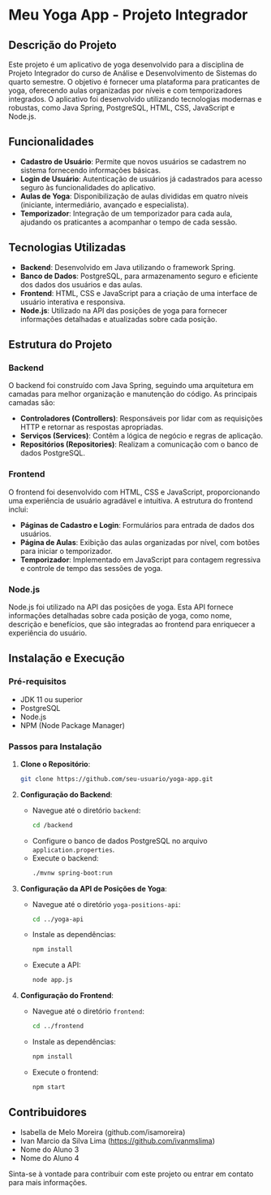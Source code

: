 # Meu Yoga App - Projeto Integrador

## Descrição do Projeto

Este projeto é um aplicativo de yoga desenvolvido para a disciplina de Projeto Integrador do curso de Análise e Desenvolvimento de Sistemas do quarto semestre. O objetivo é fornecer uma plataforma para praticantes de yoga, oferecendo aulas organizadas por níveis e com temporizadores integrados. O aplicativo foi desenvolvido utilizando tecnologias modernas e robustas, como Java Spring, PostgreSQL, HTML, CSS, JavaScript e Node.js.

## Funcionalidades

- **Cadastro de Usuário**: Permite que novos usuários se cadastrem no sistema fornecendo informações básicas.
- **Login de Usuário**: Autenticação de usuários já cadastrados para acesso seguro às funcionalidades do aplicativo.
- **Aulas de Yoga**: Disponibilização de aulas divididas em quatro níveis (iniciante, intermediário, avançado e especialista).
- **Temporizador**: Integração de um temporizador para cada aula, ajudando os praticantes a acompanhar o tempo de cada sessão.

## Tecnologias Utilizadas

- **Backend**: Desenvolvido em Java utilizando o framework Spring.
- **Banco de Dados**: PostgreSQL, para armazenamento seguro e eficiente dos dados dos usuários e das aulas.
- **Frontend**: HTML, CSS e JavaScript para a criação de uma interface de usuário interativa e responsiva.
- **Node.js**: Utilizado na API das posições de yoga para fornecer informações detalhadas e atualizadas sobre cada posição.

## Estrutura do Projeto

### Backend

O backend foi construído com Java Spring, seguindo uma arquitetura em camadas para melhor organização e manutenção do código. As principais camadas são:

- **Controladores (Controllers)**: Responsáveis por lidar com as requisições HTTP e retornar as respostas apropriadas.
- **Serviços (Services)**: Contêm a lógica de negócio e regras de aplicação.
- **Repositórios (Repositories)**: Realizam a comunicação com o banco de dados PostgreSQL.

### Frontend

O frontend foi desenvolvido com HTML, CSS e JavaScript, proporcionando uma experiência de usuário agradável e intuitiva. A estrutura do frontend inclui:

- **Páginas de Cadastro e Login**: Formulários para entrada de dados dos usuários.
- **Página de Aulas**: Exibição das aulas organizadas por nível, com botões para iniciar o temporizador.
- **Temporizador**: Implementado em JavaScript para contagem regressiva e controle de tempo das sessões de yoga.

### Node.js

Node.js foi utilizado na API das posições de yoga. Esta API fornece informações detalhadas sobre cada posição de yoga, como nome, descrição e benefícios, que são integradas ao frontend para enriquecer a experiência do usuário.

## Instalação e Execução

### Pré-requisitos

- JDK 11 ou superior
- PostgreSQL
- Node.js
- NPM (Node Package Manager)

### Passos para Instalação

1. **Clone o Repositório**:
   ```bash
   git clone https://github.com/seu-usuario/yoga-app.git
   ```

2. **Configuração do Backend**:
   - Navegue até o diretório `backend`:
     ```bash
     cd /backend
     ```
   - Configure o banco de dados PostgreSQL no arquivo `application.properties`.
   - Execute o backend:
     ```bash
     ./mvnw spring-boot:run
     ```

3. **Configuração da API de Posições de Yoga**:
   - Navegue até o diretório `yoga-positions-api`:
     ```bash
     cd ../yoga-api
     ```
   - Instale as dependências:
     ```bash
     npm install
     ```
   - Execute a API:
     ```bash
     node app.js
     ```

4. **Configuração do Frontend**:
   - Navegue até o diretório `frontend`:
     ```bash
     cd ../frontend
     ```
   - Instale as dependências:
     ```bash
     npm install
     ```
   - Execute o frontend:
     ```bash
     npm start
     ```

## Contribuidores

- Isabella de Melo Moreira (github.com/isamoreira)
- Ivan Marcio da Silva Lima (https://github.com/ivanmslima)
- Nome do Aluno 3
- Nome do Aluno 4



Sinta-se à vontade para contribuir com este projeto ou entrar em contato para mais informações.

